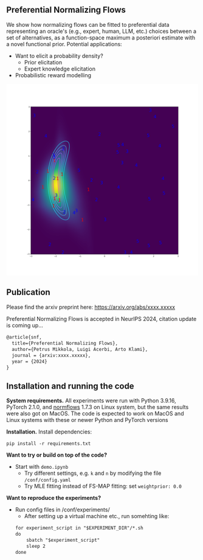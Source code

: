 Preferential Normalizing Flows
----------------------------
We show how normalizing flows can be fitted to preferential data representing an oracle's (e.g., expert, human, LLM, etc.) choices between a set of alternatives, as a function-space maximum a posteriori estimate with a novel functional prior. Potential applications:
+ Want to elicit a probability density?
    + Prior elicitation
    + Expert knowledge elicitation
+ Probabilistic reward modelling

![Preferential Normalizing Flows](./data/demo_figure.png "Preferential flow fitted to 10 rankings of 5 candidates")

Publication
-----------
Please find the arxiv preprint here:
https://arxiv.org/abs/xxxx.xxxxx

Preferential Normalizing Flows is accepted in NeurIPS 2024, citation update is coming up...
```
@article{snf,
  title={Preferential Normalizing Flows},
  author={Petrus Mikkola, Luigi Acerbi, Arto Klami},
  journal = {arxiv:xxxx.xxxxx},
  year = {2024}
}
```


Installation and running the code
------------
**System requirements.**
All experiments were run with Python 3.9.16, PyTorch 2.1.0, and [normflows](https://github.com/VincentStimper/normalizing-flows) 1.7.3 on Linux system, but the same results were also got on MacOS. The code is expected to work on MacOS and Linux systems with these or newer Python and PyTorch versions

**Installation.**
Install dependencies:
```
pip install -r requirements.txt
```

**Want to try or build on top of the code?**
+ Start with ```demo.ipynb```
    + Try different settings, e.g.  ```k``` and ```n``` by modifying the file ```/conf/config.yaml```
    + Try MLE fitting instead of FS-MAP fitting: set ```weightprior: 0.0```

**Want to reproduce the experiments?**
+ Run config files in /conf/experiments/
    + After setting up a virtual machine etc., run somehting like:
    ```
    for experiment_script in "$EXPERIMENT_DIR"/*.sh
    do
        sbatch "$experiment_script"
        sleep 2
    done
    ```